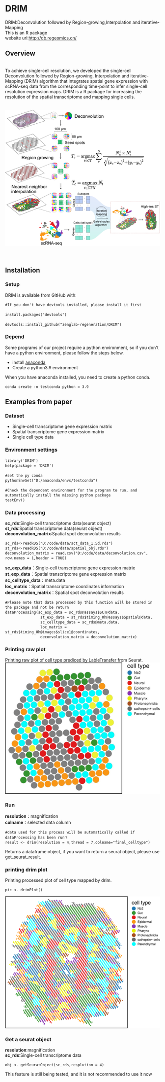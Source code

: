 # DRIM
DRIM:Deconvolution followed by Region-growing,Interpolation and iterative-Mapping  
This is an R package  
website url:http://db.regeomics.cn/

## Overview 
&nbsp;  
To achieve single-cell resolution, we developed the single-cell Deconvolution followed by Region-growing, Interpolation and iterative-Mapping (DRIM) algorithm that integrates spatial gene expression with scRNA-seq data from the corresponding time-point to infer single-cell resolution expression maps. DRIM is a R package for increasing the resolution of the spatial transcriptome and mapping single cells.    
&nbsp;  
&nbsp;  
![DRIM](flow_chart/DRIM.png)   
&nbsp;  
&nbsp;  
  
  
## Installation
### Setup
DRIM is available from GitHub with:

```
#If you don't have devtools installed, please install it first

install.packages("devtools")

devtools::install_github("zenglab-regeneration/DRIM")

```

### Depend

Some programs of our project require a python environment, so if you don't have a python environment, please follow the steps below.  
* install [anaconda](https://www.anaconda.com/ "anaconda")
* Create a python3.9 environment  

When you have anaconda installed, you need to create a python conda.
```
conda create -n testconda python = 3.9
```

## Examples from paper
### Dataset 
- Single-cell transcriptome gene expression matrix
- Spatial transcriptome gene expression matrix
- Single cell type data
### Environment settings


```
library('DRIM')
help(package = 'DRIM')

#set the py conda
pythonEnvSet("D:/anaconda/envs/testconda")

#Check the dependent environment for the program to run, and automatically install the missing python package
testEnv()
```
### Data processing
**sc_rds**:Single-cell transcriptome data(seurat object)  
**st_rds**:Spatial transcriptome data(seurat object)    
**deconvolution_matrix**:Spatial spot deconvolution results 

```
sc_rds<-readRDS("D:/code/data/sct_data_1.5d.rds")
st_rds<-readRDS("D:/code/data/spatial_obj.rds")
deconvolution_matrix = read.csv("D:/code/data/deconvolution.csv", row.names = 1,header = TRUE)
```
**sc_exp_data**：Single-cell transcriptome gene expression matrix  
**st_exp_data**：Spatial transcriptome gene expression matrix  
**sc_celltype_data**：meta.data  
**loc_matrix**：Spatial transcriptome coordinates information  
**deconvolution_matrix**：Spatial spot deconvolution results  
```
#Please note that data processed by this function will be stored in the package and not be return
dataProcessing(sc_exp_data = sc_rds@assays$SCT@data,  
                st_exp_data = st_rds$timing_0h@assays$Spatial@data,
                sc_celltype_data = sc_rds@meta.data,
                loc_matrix = st_rds$timing_0h@images$slice1@coordinates,
                deconvolution_matrix = deconvolution_matrix)
```
### Printing raw plot
Printing raw plot of cell type prediced by LableTransfer from Seurat.
![DRIMplot](flow_chart/beforeDRIM.jpg) 
### Run
**resolution**：magnification  
**colname**：selected data column  
```
#data used for this process will be automatically called if dataProcessing has been run？
result <- drim(resolution = 4,thread = 7,colname="final_celltype")
```
Returns a dataframe object, if you want to return a seurat object, please use get_seurat_result.  

### printing drim plot
Printing processed plot of cell type mapped by drim.
```
pic <- drimPlot()

```
![DRIMplot](flow_chart/afterDRIM.png) 
### Get a seurat object
**resolution**:magnification  
**sc_rds**:Single-cell transcriptome data
```
obj <- getSeuratObject(sc_rds,resplution = 4)
```
This feature is still being tested, and it is not recommended to use it now
